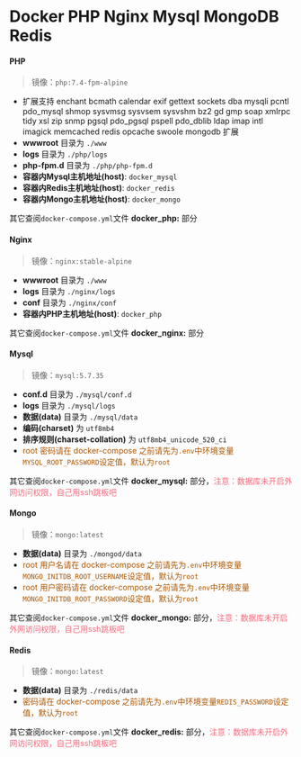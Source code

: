 # Docker PHP Nginx Mysql MongoDB Redis

#### PHP
>镜像：`php:7.4-fpm-alpine`

-  扩展支持 enchant bcmath calendar exif gettext sockets dba mysqli pcntl pdo_mysql shmop sysvmsg sysvsem sysvshm bz2 gd gmp soap xmlrpc tidy xsl zip snmp pgsql pdo_pgsql pspell pdo_dblib ldap imap intl imagick memcached redis opcache swoole mongodb 扩展
-  **wwwroot** 目录为 `./www`
-  **logs** 目录为 `./php/logs`
-  **php-fpm.d** 目录为 `./php/php-fpm.d`
-  **容器内Mysql主机地址(host)**: `docker_mysql`
-  **容器内Redis主机地址(host)**: `docker_redis`
-  **容器内Mongo主机地址(host)**: `docker_mongo`

其它查阅`docker-compose.yml`文件 **docker_php:** 部分

#### Nginx
>镜像：`nginx:stable-alpine`

-  **wwwroot** 目录为 `./www`
-  **logs** 目录为 `./nginx/logs`
-  **conf** 目录为 `./nginx/conf`
-  **容器内PHP主机地址(host)**: `docker_php`

其它查阅`docker-compose.yml`文件 **docker_nginx:** 部分

#### Mysql
>镜像：`mysql:5.7.35`

-  **conf.d** 目录为 `./mysql/conf.d`
-  **logs** 目录为 `./mysql/logs`
-  **数据(data)** 目录为 `./mysql/data`
-  **编码(charset)** 为 `utf8mb4`
-  **排序规则(charset-collation)** 为 `utf8mb4_unicode_520_ci`
-  <span style="color:#a50">root 密码请在 docker-compose 之前请先为`.env`中环境变量`MYSQL_ROOT_PASSWORD`设定值，默认为`root`</span>

其它查阅`docker-compose.yml`文件 **docker_mysql:** 部分，<span style="color:#f56b7e">注意：数据库未开启外网访问权限，自己用ssh跳板吧</span>

#### Mongo
>镜像：`mongo:latest`

-  **数据(data)** 目录为 `./mongod/data`
-  <span style="color:#a50">root 用户名请在 docker-compose 之前请先为`.env`中环境变量`MONGO_INITDB_ROOT_USERNAME`设定值，默认为`root`</span>
-  <span style="color:#a50">root 用户密码请在 docker-compose 之前请先为`.env`中环境变量`MONGO_INITDB_ROOT_PASSWORD`设定值，默认为`root`</span>

其它查阅`docker-compose.yml`文件 **docker_mongo:** 部分，<span style="color:#f56b7e">注意：数据库未开启外网访问权限，自己用ssh跳板吧</span>

#### Redis
>镜像：`mongo:latest`

-  **数据(data)** 目录为 `./redis/data`
-  <span style="color:#a50">密码请在 docker-compose 之前请先为`.env`中环境变量`REDIS_PASSWORD`设定值，默认为`root`</span>

其它查阅`docker-compose.yml`文件 **docker_redis:** 部分，<span style="color:#f56b7e">注意：数据库未开启外网访问权限，自己用ssh跳板吧</span>
